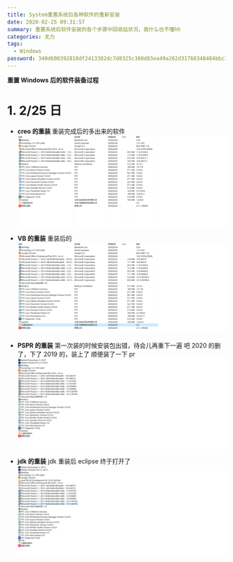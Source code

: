 ```yaml
---
title: System重置系统后各种软件的重新安装
date: 2020-02-25 09:31:57
summary: 重置系统后软件安装的各个步骤中回收站状况，我什么也不懂hh
categories: 无力
tags:
  - Windows
password: 340d600392818df2413382dc7d8325c360d83ea49a262d31760348484bbc10b5
---
```


**重置 Windows 后的软件装备过程**

<!--more-->

# 1. 2/25 日

- **creo 的重装**
  重装完成后的多出来的软件
  ![creo卸载处](/img/sys/creo完成后.png)

- **VB 的重装**
  重装后的
  ![vb卸载处](/img/sys/vb完成后.png)

- **PSPR 的重装**
  第一次装的时候安装包出错，待会儿再重下一遍
  吧 2020 的删了，下了 2019 的，装上了
  顺便装了一下 pr
  ![pspr卸载处](/img/sys/pspr完成后.png)

- **jdk 的重装**
  jdk 重装后 eclipse 终于打开了
  ![jdk卸载处](/img/sys/jdk完成后.png)
